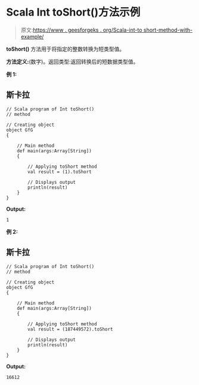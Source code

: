 # Scala Int toShort()方法示例

> 原文:[https://www . geesforgeks . org/Scala-int-to short-method-with-example/](https://www.geeksforgeeks.org/scala-int-toshort-method-with-example/)

**toShort()** 方法用于将指定的整数转换为短类型值。

**方法定义:**(数字)。返回类型:返回转换后的短数据类型值。

**例 1:**

## 斯卡拉

```
// Scala program of Int toShort()
// method

// Creating object
object GfG
{

    // Main method
    def main(args:Array[String])
    {

        // Applying toShort method
        val result = (1).toShort

        // Displays output
        println(result)
    }
}
```

**Output:** 

```
1
```

**例 2:**

## 斯卡拉

```
// Scala program of Int toShort()
// method

// Creating object
object GfG
{

    // Main method
    def main(args:Array[String])
    {

        // Applying toShort method
        val result = (187449572).toShort

        // Displays output
        println(result)
    }
}
```

**Output:** 

```
16612
```